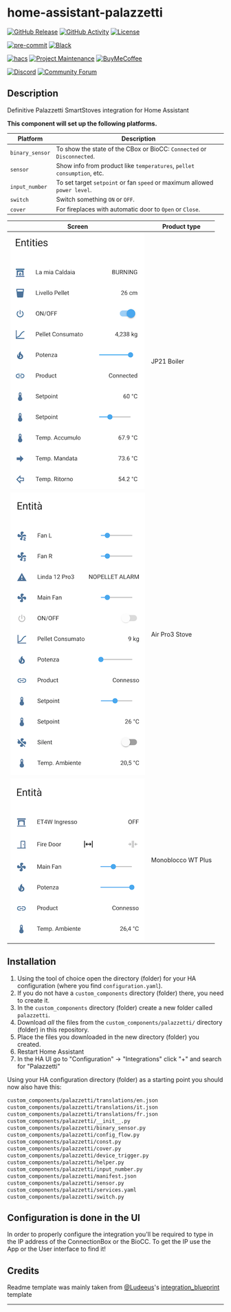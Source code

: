 


# home-assistant-palazzetti

[![GitHub Release][releases-shield]][releases]
[![GitHub Activity][commits-shield]][commits]
[![License][license-shield]](LICENSE)

[![pre-commit][pre-commit-shield]][pre-commit]
[![Black][black-shield]][black]

[![hacs][hacsbadge]][hacs]
[![Project Maintenance][maintenance-shield]][user_profile]
[![BuyMeCoffee][buymecoffeebadge]][buymecoffee]

[![Discord][discord-shield]][discord]
[![Community Forum][forum-shield]][forum]

## Description
Definitive Palazzetti SmartStoves integration for Home Assistant

**This component will set up the following platforms.**

| Platform        | Description                                                               |
| --------------- | ------------------------------------------------------------------------- |
| `binary_sensor` | To show the state of the CBox or BioCC: `Connected` or `Disconnected`.    |
| `sensor`        | Show info from product like `temperatures`, `pellet consumption`, etc.    |
| `input_number`  | To set target `setpoint` or fan `speed` or maximum allowed `power level`. |
| `switch`        | Switch something `ON` or `OFF`.                                           |
| `cover`         | For fireplaces with automatic door to `Open` or `Close`.                  |

| Screen | Product type |
|-----------|-----------|
| ![screenshot boiler][exampleimg_boiler] | JP21 Boiler        |
| ![screenshot stove][exampleimg_stove]   | Air Pro3 Stove     |
| ![screenshot WT][exampleimg_wt]         | Monoblocco WT Plus |

## Installation

1. Using the tool of choice open the directory (folder) for your HA configuration (where you find `configuration.yaml`).
2. If you do not have a `custom_components` directory (folder) there, you need to create it.
3. In the `custom_components` directory (folder) create a new folder called `palazzetti`.
4. Download _all_ the files from the `custom_components/palazzetti/` directory (folder) in this repository.
5. Place the files you downloaded in the new directory (folder) you created.
6. Restart Home Assistant
7. In the HA UI go to "Configuration" -> "Integrations" click "+" and search for "Palazzetti"

Using your HA configuration directory (folder) as a starting point you should now also have this:

```text
custom_components/palazzetti/translations/en.json
custom_components/palazzetti/translations/it.json
custom_components/palazzetti/translations/fr.json
custom_components/palazzetti/__init__.py
custom_components/palazzetti/binary_sensor.py
custom_components/palazzetti/config_flow.py
custom_components/palazzetti/const.py
custom_components/palazzetti/cover.py
custom_components/palazzetti/device_trigger.py
custom_components/palazzetti/helper.py
custom_components/palazzetti/input_number.py
custom_components/palazzetti/manifest.json
custom_components/palazzetti/sensor.py
custom_components/palazzetti/services.yaml
custom_components/palazzetti/switch.py
```

## Configuration is done in the UI

In order to properly configure the integration you'll be required to type in the IP address of the ConnectionBox or the BioCC.
To get the IP use the App or the User interface to find it!

## Credits

Readme template was mainly taken from [@Ludeeus](https://github.com/ludeeus)'s [integration_blueprint][integration_blueprint] template

---

[integration_blueprint]: https://github.com/custom-components/integration_blueprint
[black]: https://github.com/psf/black
[black-shield]: https://img.shields.io/badge/code%20style-black-000000.svg?style=for-the-badge
[buymecoffee]: https://www.buymeacoffee.com/marcopal74
[buymecoffeebadge]: https://img.shields.io/badge/buy%20me%20a%20coffee-donate-yellow.svg?style=for-the-badge
[commits-shield]: https://img.shields.io/github/commit-activity/y/marcopal74/home-assistant-palazzetti.svg?style=for-the-badge
[commits]: https://github.com/marcopal74/home-assistant-palazzetti/commits/main
[hacs]: https://hacs.xyz
[hacsbadge]: https://img.shields.io/badge/HACS-Custom-orange.svg?style=for-the-badge
[discord]: https://discord.gg/Qa5fW2R
[discord-shield]: https://img.shields.io/discord/330944238910963714.svg?style=for-the-badge
[exampleimg_boiler]: example_boiler.png
[exampleimg_stove]: example_stove.png
[exampleimg_wt]: example_wt.png
[forum-shield]: https://img.shields.io/badge/community-forum-brightgreen.svg?style=for-the-badge
[forum]: https://community.home-assistant.io/
[license-shield]: https://img.shields.io/github/license/marcopal74/home-assistant-palazzetti.svg?style=for-the-badge
[maintenance-shield]: https://img.shields.io/badge/maintainer-%40marcopal74-blue.svg?style=for-the-badge
[pre-commit]: https://github.com/pre-commit/pre-commit
[pre-commit-shield]: https://img.shields.io/badge/pre--commit-enabled-brightgreen?style=for-the-badge
[releases-shield]: https://img.shields.io/github/release/marcopal74/home-assistant-palazzetti.svg?style=for-the-badge
[releases]: https://github.com/marcopal74/home-assistant-palazzetti/releases
[user_profile]: https://github.com/marcopal74
